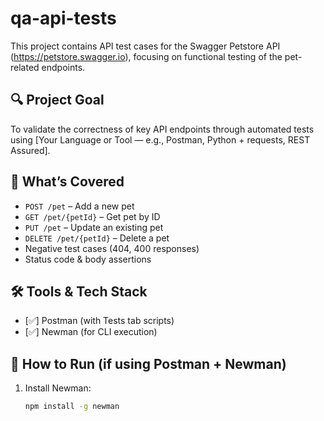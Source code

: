 # qa-api-tests

This project contains API test cases for the Swagger Petstore API (https://petstore.swagger.io), focusing on functional testing of the pet-related endpoints.

## 🔍 Project Goal
To validate the correctness of key API endpoints through automated tests using [Your Language or Tool — e.g., Postman, Python + requests, REST Assured].

## 🧪 What’s Covered

- `POST /pet` – Add a new pet
- `GET /pet/{petId}` – Get pet by ID
- `PUT /pet` – Update an existing pet
- `DELETE /pet/{petId}` – Delete a pet
- Negative test cases (404, 400 responses)
- Status code & body assertions

## 🛠 Tools & Tech Stack

- [✅] Postman (with Tests tab scripts)
- [✅] Newman (for CLI execution)
  

## 🚀 How to Run (if using Postman + Newman)

1. Install Newman:
   ```bash
   npm install -g newman
